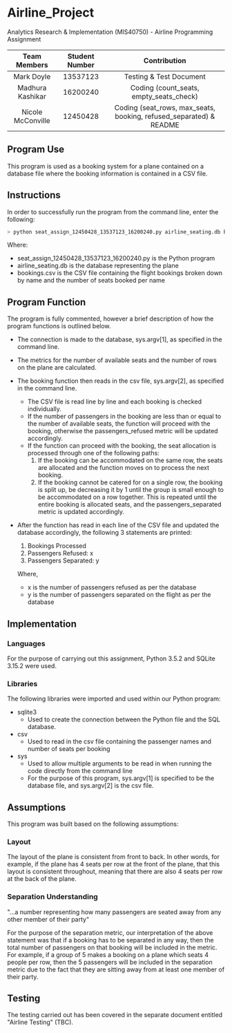 # Airline_Project
Analytics Research & Implementation (MIS40750) - Airline Programming Assignment



| Team Members  | Student Number| Contribution  |
| :-------------: |:-------------:| :-------------:|
| Mark Doyle    | 13537123 | Testing & Test Document |
| Madhura Kashikar      | 16200240      |   Coding (count_seats, empty_seats_check) |
| Nicole McConville | 12450428      |    Coding (seat_rows, max_seats, booking, refused_separated) & README |

## Program Use

This program is used as a booking system for a plane contained on a database file where the booking information is contained in a CSV file.  


## Instructions 

In order to successfully run the program from the command line, enter the following: 

``` python 
> python seat_assign_12450428_13537123_16200240.py airline_seating.db bookings.csv

```

Where:
- seat_assign_12450428_13537123_16200240.py is the Python program
- airline_seating.db is the database representing the plane
- bookings.csv is the CSV file containing the flight bookings broken down by name and the number of seats booked per name

## Program Function

The program is fully commented, however a brief description of how the program functions is outlined below. 

- The connection is made to the database, sys.argv[1], as specified in the command line. 
- The metrics for the number of available seats and the number of rows on the plane are calculated.
- The booking function then reads in the csv file, sys.argv[2], as specified in the command line.
  - The CSV file is read line by line and each booking is checked individually.
  - If the number of passengers in the booking are less than or equal to the number of available seats, the function will proceed with the booking, otherwise the passengers_refused metric will be updated accordingly. 
  - If the function can proceed with the booking, the seat allocation is processed through one of the following paths: 
    1. If the booking can be accommodated on the same row, the seats are allocated and the function moves on to process the next booking. 
    2. If the booking cannot be catered for on a single row, the booking is split up, be decreasing it by 1 until the group is small enough to be accommodated on a row together. This is repeated until the entire booking is allocated seats, and the passengers_separated metric is updated accordingly. 
- After the function has read in each line of the CSV file and updated the database accordingly, the following 3 statements are printed: 
  1. Bookings Processed
  2. Passengers Refused: x
  3. Passengers Separated: y
  
  Where, 
  - x is the number of passengers refused as per the database 
  - y is the number of passengers separated on the flight as per the database 

## Implementation

### Languages 

For the purpose of carrying out this assignment, Python 3.5.2 and SQLite 3.15.2 were used. 

### Libraries 

The following libraries were imported and used within our Python program:
- sqlite3
  - Used to create the connection between the Python file and the SQL database. 
- csv
  - Used to read in the csv file containing the passenger names and number of seats per booking 
- sys
  - Used to allow multiple arguments to be read in when running the code directly from the command line
  - For the purpose of this program, sys.argv[1] is specified to be the database file, and sys.argv[2] is the csv file. 

## Assumptions 

This program was built based on the following assumptions:

### Layout

The layout of the plane is consistent from front to back. In other words, for example, if the plane has 4 seats per row at the front of the plane, that this layout is consistent throughout, meaning that there are also 4 seats per row at the back of the plane. 

### Separation Understanding 

"...a number representing how many passengers are seated away from any other member of their party"

For the purpose of the separation metric, our interpretation of the above statement was that if a booking has to be separated in any way, then the total number of passengers on that booking will be included in the metric. For example, if a group of 5 makes a booking on a plane which seats 4 people per row, then the 5 passengers will be included in the separation metric due to the fact that they are sitting away from at least one member of their party. 

## Testing
The testing carried out has been covered in the separate document entitled "Airline Testing" (TBC).



  
  

